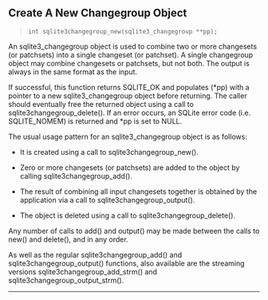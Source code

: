 ## Create A New Changegroup Object


> ```
> int sqlite3changegroup_new(sqlite3_changegroup **pp);
> 
> ```


An sqlite3\_changegroup object is used to combine two or more changesets
(or patchsets) into a single changeset (or patchset). A single changegroup
object may combine changesets or patchsets, but not both. The output is
always in the same format as the input.


If successful, this function returns SQLITE\_OK and populates (\*pp) with
a pointer to a new sqlite3\_changegroup object before returning. The caller
should eventually free the returned object using a call to 
sqlite3changegroup\_delete(). If an error occurs, an SQLite error code
(i.e. SQLITE\_NOMEM) is returned and \*pp is set to NULL.


The usual usage pattern for an sqlite3\_changegroup object is as follows:


* It is created using a call to sqlite3changegroup\_new().



 - Zero or more changesets (or patchsets) are added to the object
 by calling sqlite3changegroup\_add().



 - The result of combining all input changesets together is obtained 
 by the application via a call to sqlite3changegroup\_output().



 - The object is deleted using a call to sqlite3changegroup\_delete().



Any number of calls to add() and output() may be made between the calls to
new() and delete(), and in any order.


As well as the regular sqlite3changegroup\_add() and 
sqlite3changegroup\_output() functions, also available are the streaming
versions sqlite3changegroup\_add\_strm() and sqlite3changegroup\_output\_strm().




---


